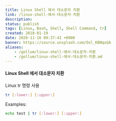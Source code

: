 ```yaml
---
title: Linux Shell 에서 대소문자 치환
link: /linux-shell-에서-대소문자-치환
description: 
status: publish
tags: [Linux, Bash, Shell, Shell Command, tr]
created: 2018-01-19
date: 2020-11-16 09:37:41 +0900
banner: https://source.unsplash.com/Oxl_KBNqxGA
aliases:
    - /gollum/linux-shell-에서-대소문자-치환
    - /gollum/linux-shell-에서-대소문자-치환.md
---
```


#### Linux Shell 에서 대소문자 치환

Linux tr 명령 사용 
    
```bash    
tr [:lower:] [:upper:]
```
Examples: 
    
```bash    
echo test | tr [:lower:] [:upper:]
```
